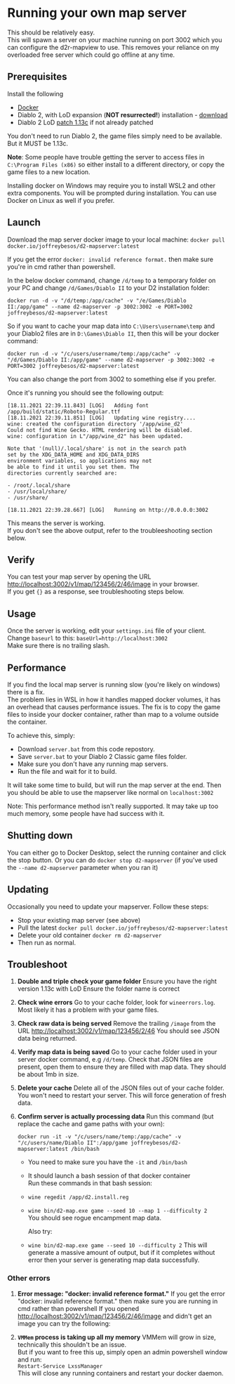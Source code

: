# Running your own map server

This should be relatively easy.  
This will spawn a server on your machine running on port 3002 which you can configure the d2r-mapview to use. This removes your reliance on my overloaded free server which could go offline at any time.

## Prerequisites

Install the following

- [Docker](https://docs.docker.com/get-docker/)
- Diablo 2, with LoD expansion (__NOT resurrected!__) installation - [download](https://mega.nz/file/EgdmXT7C#sRNJGN-QlB24-9jqaI5DBWgFrbCw0Bezj-S0aY_Jn6k)
- Diablo 2 LoD [patch 1.13c](http://ftp.blizzard.com/pub/diablo2exp/patches/PC/LODPatch_113c.exe) if not already patched

You don't need to run Diablo 2, the game files simply need to be available. But it MUST be 1.13c.

__Note__: Some people have trouble getting the server to access files in `C:\Program Files (x86)` so either install to a different directory, or copy the game files to a new location.

Installing docker on Windows may require you to install WSL2 and other extra components. You will be prompted during installation.
You can use Docker on Linux as well if you prefer.

## Launch

Download the map server docker image to your local machine:
`docker pull docker.io/joffreybesos/d2-mapserver:latest`

If you get the error `docker: invalid reference format.` then make sure you're in cmd rather than powershell.

In the below docker command, change `/d/temp` to a temporary folder on your PC and change `/d/Games/Diablo II` to your D2 installation folder:

`docker run -d -v "/d/temp:/app/cache" -v "/e/Games/Diablo II:/app/game" --name d2-mapserver -p 3002:3002 -e PORT=3002 joffreybesos/d2-mapserver:latest`

So if you want to cache your map data into `C:\Users\username\temp` and your Diablo2 files are in `D:\Games\Diablo II`, then this will be your docker command:

`docker run -d -v "/c/users/username/temp:/app/cache" -v "/d/Games/Diablo II:/app/game" --name d2-mapserver -p 3002:3002 -e PORT=3002 joffreybesos/d2-mapserver:latest`

You can also change the port from 3002 to something else if you prefer.

Once it's running you should see the following output:

```text
[18.11.2021 22:39.11.843] [LOG]   Adding font /app/build/static/Roboto-Regular.ttf
[18.11.2021 22:39.11.851] [LOG]   Updating wine registry....
wine: created the configuration directory '/app/wine_d2'
Could not find Wine Gecko. HTML rendering will be disabled.
wine: configuration in L"/app/wine_d2" has been updated.

Note that '(null)/.local/share' is not in the search path
set by the XDG_DATA_HOME and XDG_DATA_DIRS
environment variables, so applications may not
be able to find it until you set them. The
directories currently searched are:

- /root/.local/share
- /usr/local/share/
- /usr/share/

[18.11.2021 22:39.28.667] [LOG]   Running on http://0.0.0.0:3002
```

This means the server is working.  
If you don't see the above output, refer to the troubleeshooting section below.

## Verify

You can test your map server by opening the URL <http://localhost:3002/v1/map/123456/2/46/image> in your browser.  
If you get `{}` as a response, see troubleshooting steps below.

## Usage

Once the server is working, edit your `settings.ini` file of your client.  
Change `baseurl` to this: `baseUrl=http://localhost:3002`  
Make sure there is no trailing slash.

## Performance

If you find the local map server is running slow (you're likely on windows) there is a fix.  
The problem lies in WSL in how it handles mapped docker volumes, it has an overhead that causes performance issues.
The fix is to copy the game files to inside your docker container, rather than map to a volume outside the container.

To achieve this, simply:

- Download `server.bat` from this code repostory.
- Save `server.bat` to your Diablo 2 Classic game files folder.
- Make sure you don't have any running map servers.
- Run the file and wait for it to build.

It will take some time to build, but will run the map server at the end.
Then you should be able to use the mapserver like normal on `localhost:3002`

Note: This performance method isn't really supported. It may take up too much memory, some people have had success with it.

## Shutting down

You can either go to Docker Desktop, select the running container and click the stop button.
Or you can do `docker stop d2-mapserver` (if you've used the `--name d2-mapserver` parameter when you ran it)

## Updating

Occasionally you need to update your mapserver. Follow these steps:

- Stop your existing map server (see above)
- Pull the latest `docker pull docker.io/joffreybesos/d2-mapserver:latest`
- Delete your old container `docker rm d2-mapserver`
- Then run as normal.

## Troubleshoot

1. __Double and triple check your game folder__
  Ensure you have the right version 1.13c with LoD
  Ensure the folder name is correct
  
2. __Check wine errors__
  Go to your cache folder, look for `wineerrors.log`. Most likely it has a problem with your game files.

3. __Check raw data is being served__
  Remove the trailing `/image` from the URL <http://localhost:3002/v1/map/123456/2/46>
  You should see JSON data being returned.  

4. __Verify map data is being saved__
  Go to your cache folder used in your server docker command, e.g `/d/temp`. Check that JSON files are present, open them to ensure they are filled with map data. They should be about 1mb in size.  

5. __Delete your cache__
  Delete all of the JSON files out of your cache folder. You won't need to restart your server. This will force generation of fresh data.  

6. __Confirm server is actually processing data__
  Run this command (but replace the cache and game paths with your own):  

    `docker run -it -v "/c/users/name/temp:/app/cache" -v "/c/users/name/Diablo II":/app/game joffreybesos/d2-mapserver:latest /bin/bash`  
    - You need to make sure you have the `-it` and `/bin/bash`  
    - It should launch a bash session of that docker container    
  Run these commands in that bash session:  
    - `wine regedit /app/d2.install.reg`  
    - `wine bin/d2-map.exe game --seed 10 --map 1 --difficulty 2`  
  You should see rogue encampment map data.  

      Also try:
    - `wine bin/d2-map.exe game --seed 10 --difficulty 2`
    This will generate a massive amount of output, but if it completes without error then your server is generating map data successfully.

### Other errors

1. __Error message: "docker: invalid reference format."__
  If you get the error "docker: invalid reference format." then make sure you are running in cmd rather than powershell
  If you opened <http://localhost:3002/v1/map/123456/2/46/image> and didn't get an image you can try the following:

2. __`VMMem` process is taking up all my memory__
  VMMem will grow in size, technically this shouldn't be an issue.  
  But if you want to free this up, simply open an admin powershell window and run:  
  `Restart-Service LxssManager`  
  This will close any running containers and restart your docker daemon.  
